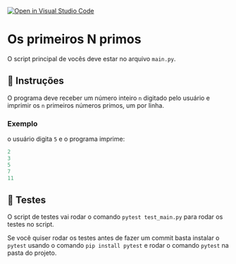 [![Open in Visual Studio Code](https://classroom.github.com/assets/open-in-vscode-718a45dd9cf7e7f842a935f5ebbe5719a5e09af4491e668f4dbf3b35d5cca122.svg)](https://classroom.github.com/online_ide?assignment_repo_id=10853865&assignment_repo_type=AssignmentRepo)
# Os primeiros N primos

O script principal de vocês deve estar no arquivo `main.py`.

## 📝 Instruções

O programa deve receber um número inteiro `n` digitado pelo usuário e imprimir os `n` primeiros números primos, um por linha.

### Exemplo

o usuário digita `5` e o programa imprime:

```python
2
3
5
7
11
```

## 🧪 Testes

O script de testes vai rodar o comando `pytest test_main.py` para rodar os testes no script.

Se você quiser rodar os testes antes de fazer um commit basta instalar o `pytest` usando o comando `pip install pytest` e rodar o comando `pytest` na pasta do projeto.
